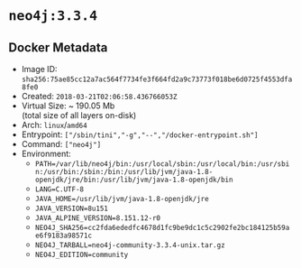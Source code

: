 # `neo4j:3.3.4`

## Docker Metadata

- Image ID: `sha256:75ae85cc12a7ac564f7734fe3f664fd2a9c73773f018be6d0725f4553dfa8fe0`
- Created: `2018-03-21T02:06:58.436766053Z`
- Virtual Size: ~ 190.05 Mb  
  (total size of all layers on-disk)
- Arch: `linux`/`amd64`
- Entrypoint: `["/sbin/tini","-g","--","/docker-entrypoint.sh"]`
- Command: `["neo4j"]`
- Environment:
  - `PATH=/var/lib/neo4j/bin:/usr/local/sbin:/usr/local/bin:/usr/sbin:/usr/bin:/sbin:/bin:/usr/lib/jvm/java-1.8-openjdk/jre/bin:/usr/lib/jvm/java-1.8-openjdk/bin`
  - `LANG=C.UTF-8`
  - `JAVA_HOME=/usr/lib/jvm/java-1.8-openjdk/jre`
  - `JAVA_VERSION=8u151`
  - `JAVA_ALPINE_VERSION=8.151.12-r0`
  - `NEO4J_SHA256=cc2fda6ededfc4678d1fc9be9dc1c5c2902fe2bc184125b59ae6f9183a98571c`
  - `NEO4J_TARBALL=neo4j-community-3.3.4-unix.tar.gz`
  - `NEO4J_EDITION=community`
